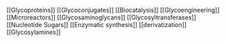 [[Glycoproteins]]
[[Glycoconjugates]]
[[Biocatalysis]]
[[Glycoengineering]]
[[Microreactors]]
[[Glycosaminoglycans]]
[[Glycosyltransferases]]
[[Nucleotide Sugars]]
[[Enzymatic synthesis]]
[[derivatization]]
[[Glycosylamines]]
